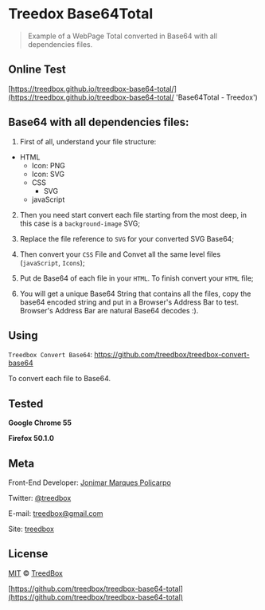# Treedox Base64Total
> Example of a WebPage Total converted in Base64 with all dependencies files.

## Online Test
[https://treedbox.github.io/treedbox-base64-total/](https://treedbox.github.io/treedbox-base64-total/ 'Base64Total - Treedox')

## Base64 with all dependencies files:
1. First of all, understand your file structure:
* HTML
  * Icon: PNG
  * Icon: SVG
  * CSS
    * SVG
  * javaScript

2. Then you need start convert each file starting from the most deep, in this case is a `background-image` SVG;

3. Replace the file reference to `SVG` for your converted SVG Base64;

4. Then convert your `CSS` File and Convet all the same level files (`javaScript`, `Icons`);

5. Put de Base64 of each file in your `HTML`. To finish convert your `HTML` file;

6. You will get a unique Base64 String that contains all the files, copy the base64 encoded string and put in a Browser's Address Bar to test. Browser's Address Bar are natural Base64 decodes :).

## Using
`Treedbox Convert Base64`:
https://github.com/treedbox/treedbox-convert-base64

To convert each file to Base64.

## Tested
**Google Chrome 55**

**Firefox 50.1.0**

## Meta
Front-End Developer: [Jonimar Marques Policarpo](http://linkedin.com/in/treedbox 'LinkEdin')

Twitter: [@treedbox](http://twitter.com/treedbox)

E-mail: [treedbox@gmail.com](mailto:treedbox@gmail.com)

Site: [treedbox](http://treedbox.com)

## License
[MIT](LICENSE.md) © [TreedBox](https://github.com/treedbox)

[https://github.com/treedbox/treedbox-base64-total](https://github.com/treedbox/treedbox-base64-total)
